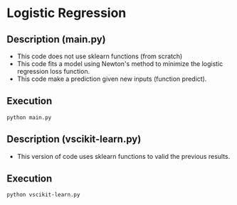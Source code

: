 # Logistic Regression

## Description (main.py)
- This code does not use sklearn functions (from scratch)
- This code fits a model using Newton's method to minimize the logistic regression loss function.
- This code make a prediction given new inputs (function predict).

## Execution
```
python main.py
```

## Description (vscikit-learn.py)
- This version of code uses sklearn functions to valid the previous results.

## Execution
```
python vscikit-learn.py
```
